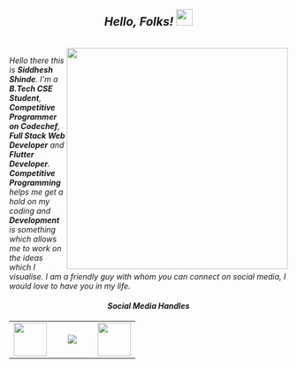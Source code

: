 <h2 align='center'> <i>Hello, Folks! <img src="https://github.com/Ashutosh00710/Ashutosh00710/blob/master/wave.gif" width="30px"></h2> 
 </br>

<img align="right" src="https://raw.githubusercontent.com/punitkmryh/punitkmryh/master/Developer.gif"  width="400">

Hello there this is **Siddhesh Shinde**. I'm a **B.Tech CSE Student**, **Competitive Programmer on Codechef**, **Full Stack Web Developer** and **Flutter Developer**. **Competitive Programming** helps me get a hold on  my coding and **Development** is something which allows me to work on the ideas which I visualise. I am a friendly guy with whom you can connect on social media, I would love to have you in my life. 
<h4 align='center'><i>Social Media Handles</i></h4>
<p align='center'>
 
<table width="100" align='center'>
<tr>
    <td align='center' width="60">
        <a href="https://twitter.com/AshutoshD07"><img src="https://image.flaticon.com/icons/svg/2111/2111703.svg" width="60"></a>
    </td>
    <td align='center' width="60">
        <a href="https://www.instagram.com/07_ashutosh_dwivedi/"><img src="https://image.flaticon.com/icons/svg/2111/2111421.svg"></a>
    </td>
    <td align='center' width="60">
        <a href="https://www.linkedin.com/in/ashutosh-dwivedi-b3025b196"><img src="https://image.flaticon.com/icons/svg/2111/2111465.svg" width="60"></a>
    </td>
</tr>
</table>
 
 </p>

<!--
**SiddheshShinde-tech/SiddheshShinde-tech** is a ✨ _special_ ✨ repository because its `README.md` (this file) appears on your GitHub profile.

Here are some ideas to get you started:

- 🔭 I’m currently working on ...
- 🌱 I’m currently learning ...
- 👯 I’m looking to collaborate on ...
- 🤔 I’m looking for help with ...
- 💬 Ask me about ...
- 📫 How to reach me: ...
- 😄 Pronouns: ...
- ⚡ Fun fact: ...
-->

